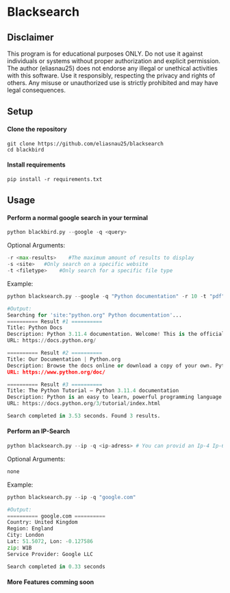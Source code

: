 # Blacksearch

## Disclaimer
This program is for educational purposes ONLY. Do not use it against individuals or systems without proper authorization and explicit permission. The author (eliasnau25) does not endorse any illegal or unethical activities with this software. Use it responsibly, respecting the privacy and rights of others. Any misuse or unauthorized use is strictly prohibited and may have legal consequences.

## Setup

#### Clone the repository
```shell
git clone https://github.com/eliasnau25/blacksearch
cd blackbird
```

#### Install requirements
```shell
pip install -r requirements.txt
```
## Usage

#### Perform a normal google search in your terminal
```python
python blackbird.py --google -q <query>
```
Optional Arguments:
```python
-r <max-results>    #The maximum amount of results to display
-s <site>   #Only search on a specific website
-t <filetype>    #Only search for a specific file type
```
Example:
```python
python blacksearch.py --google -q "Python documentation" -r 10 -t "pdf"

#Output:
Searching for 'site:"python.org" Python documentation'...
========== Result #1 ==========
Title: Python Docs
Description: Python 3.11.4 documentation. Welcome! This is the official documentation for Python 3.11.4. Parts of the documentation: ...
URL: https://docs.python.org/ 

========== Result #2 ==========
Title: Our Documentation | Python.org
Description: Browse the docs online or download a copy of your own. Python's documentation, tutorials, and guides are constantly evolving. Get started here, or scroll ...
URL: https://www.python.org/doc/ 

========== Result #3 ==========
Title: The Python Tutorial — Python 3.11.4 documentation
Description: Python is an easy to learn, powerful programming language. It has efficient high-level data structures and a simple but effective approach to ...
URL: https://docs.python.org/3/tutorial/index.html 

Search completed in 3.53 seconds. Found 3 results.
```

#### Perform an IP-Search
```python
python blacksearch.py --ip -q <ip-adress> # You can provid an Ip-4 Ip-6 or a domain
```
Optional Arguments:
```python
none
```

Example:
```python
python blacksearch.py --ip -q "google.com"

#Output:
========== google.com ==========
Country: United Kingdom
Region: England
City: London
Lat: 51.5072, Lon: -0.127586
zip: W1B
Service Provider: Google LLC

Search completed in 0.33 seconds
```

#### More Features comming soon